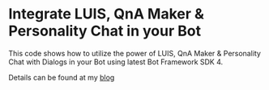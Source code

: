 ﻿# Integrate LUIS, QnA Maker & Personality Chat in your Bot

This code shows how to utilize the power of LUIS, QnA Maker & Personality Chat with Dialogs in your Bot using latest Bot Framework SDK 4. 

Details can be found at my [blog](https://www.arafattehsin.com/blog/integrate-luis-qnamaker-dispatch-part-2/)

